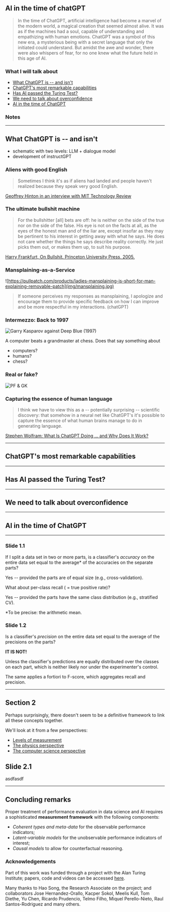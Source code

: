 ## AI in the time of chatGPT

> In the time of ChatGPT, artificial intelligence had become a marvel of the modern world, a magical creation that seemed almost alive. It was as if the machines had a soul, capable of understanding and empathizing with human emotions. ChatGPT was a symbol of this new era, a mysterious being with a secret language that only the initiated could understand. But amidst the awe and wonder, there were also whispers of fear, for no one knew what the future held in this age of AI.


### What I will talk about

- [What ChatGPT is -- and isn't](#/2)
- [ChatGPT's most remarkable capabilities](#/3)
- [Has AI passed the Turing Test?](#/4)
- [We need to talk about overconfidence](#/5)
- [AI in the time of ChatGPT](#/6)


### Notes

<!--
ChatGPT makes mistakes with reasoning and arithmetic. But the surprising thing is it can do reasoning and arithmetic at all. This is somehow teased out of the language data. 
While reasoning, arithmetic and many other are emergent capabilities, this doesn't mean that they can be achieved perfectly by every larger LMs. 
Putting linguistic elements together in surprising and potentially novel ways is the essence of language, so "hallucination" shouldn't come as a surprise. "Generate something that looks like a URL/literature reference etc." This exemplifies the need for fact-checking (easy in the case of URLs). 
Achievements on "human" tasks have three ingredients: machine, human, task. E.g. Deep Blue, Kasparov, chess; AlphaGo, Lee Se Dong, Go. Conclusions should involve the triple: e.g., chess is more suited to algorithmic treatment than we thought. 
Games like chess and Go have emerged at a sweet spot: it can be played by children, but only few can play it really well. 
Nobody is surprised if the world champion mental calculation is beaten by a computer; or if the world champion road cycling is beaten by a motorbike. 
(something about models as a commodity)
(DNNs' modular design make them particularly suitable for finetuning and transfer learning)
(something about neuro-symbolic AI?)

Foster: these systems are designed to make stuff up
-->

----

## What ChatGPT is -- and isn't

- schematic with two levels: LLM + dialogue model
- development of instructGPT


### Aliens with good English

> Sometimes I think it's as if aliens had landed and people haven't realized because they speak very good English.

[Geoffrey Hinton in an interview with MIT Technology Review](https://www.technologyreview.com/2023/05/02/1072528/geoffrey-hinton-google-why-scared-ai/)


### The ultimate bullshit machine

> For the bullshitter [all] bets are off: he is neither on the side of the true nor on the side of the false. His eye is not on the facts at all, as the eyes of the honest man and of the liar are, except insofar as they may be pertinent
to his interest in getting away with what he says. He does not care whether the things he says describe reality correctly. He just picks them out, or makes them up, to suit his purpose.

[Harry Frankfurt, On Bullshit. Princeton University Press, 2005.](https://press.princeton.edu/books/hardcover/9780691122946/on-bullshit)


### Mansplaining-as-a-Service

![https://pullpatch.com/products/ladies-mansplaining-is-short-for-man-explaining-removable-patch](img/mansplaining.jpg)<!-- .element align="right" height="25%" width="25%" -->

> If someone perceives my responses as mansplaining, I apologize and encourage them to provide specific feedback on how I can improve and be more respectful in my interactions. (chatGPT)


### Intermezzo: Back to 1997

![Garry Kasparov against Deep Blue (1997)](img/DeepBlue.jpg)<!-- .element align="right" height="25%" width="25%" -->

A computer beats a grandmaster at chess. 
Does that say something about
- computers? <!-- .element: class="fragment" -->
- humans? <!-- .element: class="fragment" -->
- chess? <!-- .element: class="fragment" -->


### Real or fake?

![PF & GK](img/kasparov.jpg)<!-- .element align="right" height="50%" width="50%" -->


### Capturing the essence of human language

> I think we have to view this as a -- potentially surprising -- scientific discovery: that somehow in a neural net like ChatGPT's it's possible to capture the essence of what human brains manage to do in generating language.

[Stephen Wolfram: What Is ChatGPT Doing ... and Why Does It Work?](https://writings.stephenwolfram.com/2023/02/what-is-chatgpt-doing-and-why-does-it-work/)

----

## ChatGPT's most remarkable capabilities

----

## Has AI passed the Turing Test?

----

## We need to talk about overconfidence

----

## AI in the time of ChatGPT

----

### Slide 1.1

If I split a data set in two or more parts, is a classifier's *accuracy* on the entire data set equal to the average* of the accuracies on the separate parts? 

Yes -- provided the parts are of equal size (e.g., cross-validation).  <!-- .element: class="fragment" -->

What about per-class recall ( = true positive rate)?  <!-- .element: class="fragment" -->

Yes -- provided the parts have the same class distribution (e.g., stratified CV). <!-- .element: class="fragment" -->

*To be precise: the arithmetic mean. 


### Slide 1.2

Is a classifier's *precision* on the entire data set equal to the average of the precisions on the parts? 

**IT IS NOT!**  <!-- .element: class="fragment" -->

Unless the classifier's predictions are equally distributed over the classes on each part, which is neither likely nor under the experimenter's control.  <!-- .element: class="fragment" -->

The same applies a fortiori to F-score, which aggregates recall and precision.  <!-- .element: class="fragment" -->

----

## Section 2

Perhaps surprisingly, there doesn't seem to be a definitive framework to link all these concepts together.

We'll look at it from a few perspectives:

- [Levels of measurement](#/2/1)
- [The physics perspective](#/2/6)
- [The computer science perspective](#/2/9)


## Slide 2.1

asdfasdf

----

## Concluding remarks

Proper treatment of performance evaluation in data science and AI requires a sophisticated **measurement framework** with the following components:
- *Coherent types and meta-data* for the observable performance indicators;
- *Latent-variable models* for the unobservable performance indicators of interest;
- *Causal models* to allow for counterfactual reasoning.


### Acknowledgements

Part of this work was funded through a project with the Alan Turing Institute; papers, code and videos can be accessed [here](https://www.turing.ac.uk/research/research-projects/measurement-theory-data-science-and-ai#recent-updates).

Many thanks to Hao Song, the Research Associate on the project; and collaborators Jose Hernandez-Orallo, Kacper Sokol, Meelis Kull, Tom Diethe, Yu Chen, Ricardo Prudencio, Telmo Filho, Miquel Perello-Nieto, Raul Santos-Rodriguez and many others.  <!-- .element: class="fragment" -->
